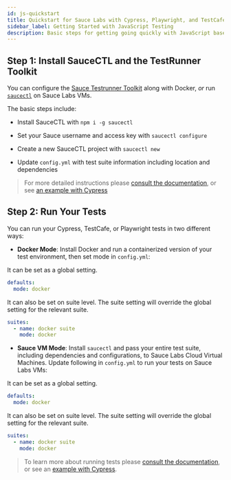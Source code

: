 ```yaml
---
id: js-quickstart
title: Quickstart for Sauce Labs with Cypress, Playwright, and TestCafe
sidebar_label: Getting Started with JavaScript Testing
description: Basic steps for getting going quickly with JavaScript based frameworks using TestRunner Toolkit and SauceCTL
---
```


## Step 1: Install SauceCTL and the TestRunner Toolkit

You can configure the [Sauce Testrunner Toolkit](https://docs.saucelabs.com/testrunner-toolkit) along with Docker, _or_ run [`saucectl`](https://docs.saucelabs.com/testrunner-toolkit/saucectl) on Sauce Labs VMs. 

The basic steps include:

 * Install SauceCTL with `npm i -g saucectl`

 * Set your Sauce username and access key with `saucectl configure`

 * Create a new SauceCTL project with `saucectl new`

 * Update `config.yml` with test suite information including location and dependencies

 > For more detailed instructions please [consult the documentation](https://docs.saucelabs.com/testrunner-toolkit/installation), or see [an example with Cypress ](https://training.saucelabs.com/codelabs/Module1-Testrunner/index.html?index=..%2F..testrunner#2)


## Step 2: Run Your Tests

You can run your Cypress, TestCafe, or Playwright tests in two different ways:

 * __Docker Mode__: Install Docker and run a containerized version of your test environment, then set mode in `config.yml`:
 
 It can be set as a global setting.
 ```yaml
 defaults:
   mode: docker
 ```

It can also be set on suite level. The suite setting will override the global setting for the relevant suite.
 ```yaml
 suites:
   - name: docker suite
     mode: docker
 ```
 
 * __Sauce VM Mode__: Install `saucectl` and pass your entire test suite, including dependencies and configurations, to Sauce Labs Cloud Virtual Machines. Update following in `config.yml` to run your tests on Sauce Labs VMs:

 It can be set as a global setting.
 ```yaml
 defaults:
   mode: docker
 ```

It can also be set on suite level. The suite setting will override the global setting for the relevant suite.
 ```yaml
 suites:
   - name: docker suite
     mode: docker
 ```
 

 > To learn more about running tests please [consult the documentation](https://docs.saucelabs.com/testrunner-toolkit/running-tests), or see an [example with Cypress](https://training.saucelabs.com/codelabs/Module1-Testrunner/index.html?index=../..testrunner#3).

